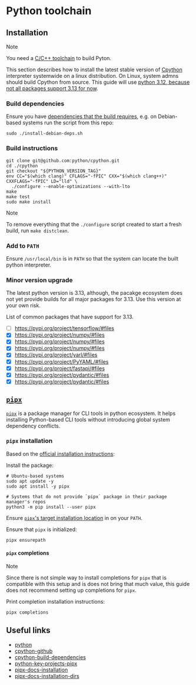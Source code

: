 # Python toolchain

## Installation

> [!NOTE]
>
> You need a [C/C++ toolchain](../llvm/README.md) to build Pyton.

This section describes how to install the latest stable version of [Cpython][python] interpreter systemwide on a linux distribution. On Linux, system admns should build Cpython from source. This guide will use [python 3.12, because not all packages support 3.13 for now](#minor-version-upgrade).

### Build dependencies

Ensure you have [dependencies that the build requires][cpython-build-dependencies], e.g. on Debian-based systems run the script from this repo:

```shell
sudo ./install-debian-deps.sh
```

### Build instructions

```shell
git clone git@github.com:python/cpython.git
cd ./cpython
git checkout "${PYTHON_VERSION_TAG}"
env CC="$(which clang)" CFLAGS="-fPIC" CXX="$(which clang++)" CXXFLAGS="-fPIC" LD="lld" \
  ./configure --enable-optimizations --with-lto
make
make test
sudo make install
```

> [!NOTE]
>
> To remove everything that the `./configure` script created to start a fresh build, run `make distclean`.

### Add to `PATH`

Ensure `/usr/local/bin` is in `PATH` so that the system can locate the built python interpreter.

### Minor version upgrade

The latest python version is 3.13, although, the pacakge ecosystem does not yet provide builds for all major packages for 3.13. Use this version at your own risk.

List of common packages that have support for 3.13.

- [ ] https://pypi.org/project/tensorflow/#files
- [x] https://pypi.org/project/numpy/#files
- [x] https://pypi.org/project/numpy/#files
- [x] https://pypi.org/project/numpy/#files
- [x] https://pypi.org/project/yarl/#files
- [x] https://pypi.org/project/PyYAML/#files
- [x] https://pypi.org/project/fastapi/#files
- [x] https://pypi.org/project/pydantic/#files
- [x] https://pypi.org/project/pydantic/#files

## [`pipx`][python-key-projects-pipx]

[`pipx`][python-key-projects-pipx] is a package manager for CLI tools in python ecosystem. It helps installing Python-based CLI tools without introducing global system dependency conflicts.

### `pipx` installation

Based on the [official installation instructions][pipx-docs-installation]:

Install the package:

```shell
# Ubuntu-based systems
sudo apt update -y
sudo apt install -y pipx

# Systems that do not provide `pipx` package in their package manager's repos
python3 -m pip install --user pipx
```

Ensure [`pipx`'s target installation location][pipx-docs-installation-dirs] in on your `PATH`.

Ensure that `pipx` is initialized:

```shell
pipx ensurepath
```

#### `pipx` completions

> [!NOTE]
>
> Since there is not simple way to install completions for `pipx` that is compatible with this setup and is does not bring that much value, this guide does not recommend setting up completions for `pipx`.

Print completion installation instructions:

```shell
pipx completions
```

## Useful links

- [python][python]
- [cpython-github][cpython-github]
- [cpython-build-dependencies][cpython-build-dependencies]
- [python-key-projects-pipx][python-key-projects-pipx]
- [pipx-docs-installation][pipx-docs-installation]
- [pipx-docs-installation-dirs][pipx-docs-installation-dirs]

[python]: <https://www.python.org>
[cpython-github]: <https://github.com/python/cpython>
[cpython-build-dependencies]: <https://devguide.python.org/getting-started/setup-building/#build-dependencies>
[python-key-projects-pipx]: <https://packaging.python.org/en/latest/key_projects/#pipx>
[pipx-docs-installation]: <https://pipx.pypa.io/stable/installation/#installing-pipx>
[pipx-docs-installation-dirs]: <https://pipx.pypa.io/stable/installation/#installation-options>
